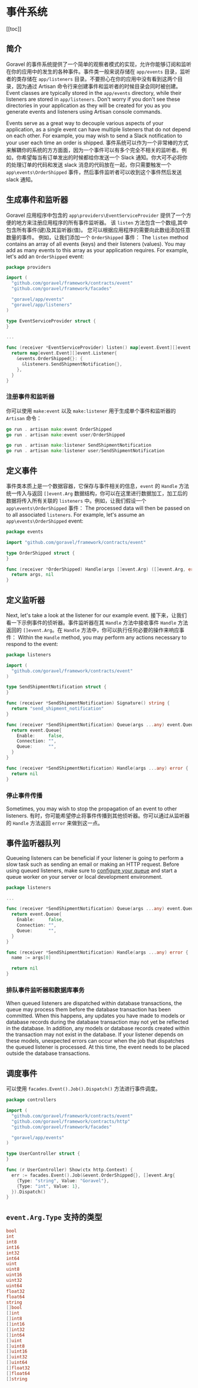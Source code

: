 # 事件系统

[[toc]]

## 简介

Goravel 的事件系统提供了一个简单的观察者模式的实现，允许你能够订阅和监听在你的应用中的发生的各种事件。事件类一般来说存储在 `app/events` 目录，监听者的类存储在 `app/listeners` 目录。不要担心在你的应用中没有看到这两个目录，因为通过 Artisan 命令行来创建事件和监听者的时候目录会同时被创建。 Event classes are typically stored in the `app/events` directory, while their listeners are stored in `app/listeners`. Don't worry if you don't see these directories in your application as they will be created for you as you generate events and listeners using Artisan console commands.

Events serve as a great way to decouple various aspects of your application, as a single event can have multiple listeners that do not depend on each other. For example, you may wish to send a Slack notification to your user each time an order is shipped. 事件系统可以作为一个非常棒的方式来解耦你的系统的方方面面，因为一个事件可以有多个完全不相关的监听者。例如，你希望每当有订单发出的时候都给你发送一个 Slack 通知。你大可不必将你的处理订单的代码和发送 slack 消息的代码放在一起，你只需要触发一个 `app\events\OrderShipped` 事件，然后事件监听者可以收到这个事件然后发送 slack 通知。

## 生成事件和监听器

Goravel 应用程序中包含的 `app\providers\EventServiceProvider` 提供了一个方便的地方来注册应用程序的所有事件监听器。 该 `listen` 方法包含一个数组,其中包含所有事件(键)及其监听器(值)。 您可以根据应用程序的需要向此数组添加任意数量的事件。 例如，让我们添加一个
`OrderShipped` 事件： The `listen` method contains an array of all events (keys) and their listeners (values). You may add as many events to this array as your application requires. For example, let's add an `OrderShipped` event:

```go
package providers

import (
  "github.com/goravel/framework/contracts/event"
  "github.com/goravel/framework/facades"

  "goravel/app/events"
  "goravel/app/listeners"
)

type EventServiceProvider struct {
}

...

func (receiver *EventServiceProvider) listen() map[event.Event][]event.Listener {
  return map[event.Event][]event.Listener{
    &events.OrderShipped{}: {
      &listeners.SendShipmentNotification{},
    },
  }
}
```

### 注册事件和监听器

你可以使用 `make:event` 以及 `make:listener` 用于生成单个事件和监听器的 `Artisan` 命令：

```go
go run . artisan make:event OrderShipped
go run . artisan make:event user/OrderShipped

go run . artisan make:listener SendShipmentNotification
go run . artisan make:listener user/SendShipmentNotification
```

## 定义事件

事件类本质上是一个数据容器，它保存与事件相关的信息，`event` 的 `Handle` 方法统一传入与返回 `[]event.Arg` 数据结构，你可以在这里进行数据加工，加工后的数据将传入所有关联的 `listeners` 中。例如，让我们假设一个 `app\events\OrderShipped` 事件： The processed data will then be passed on to all associated `listeners`. For example, let's assume an `app\events\OrderShipped` event:

```go
package events

import "github.com/goravel/framework/contracts/event"

type OrderShipped struct {
}

func (receiver *OrderShipped) Handle(args []event.Arg) ([]event.Arg, error) {
  return args, nil
}
```

## 定义监听器

Next, let's take a look at the listener for our example event. 接下来，让我们看一下示例事件的侦听器。事件监听器在其 `Handle` 方法中接收事件 `Handle` 方法返回的 `[]event.Arg`。在 `Handle` 方法中，你可以执行任何必要的操作来响应事件： Within the `Handle` method, you may perform any actions necessary to respond to the event:

```go
package listeners

import (
  "github.com/goravel/framework/contracts/event"
)

type SendShipmentNotification struct {
}

func (receiver *SendShipmentNotification) Signature() string {
  return "send_shipment_notification"
}

func (receiver *SendShipmentNotification) Queue(args ...any) event.Queue {
  return event.Queue{
    Enable:     false,
    Connection: "",
    Queue:      "",
  }
}

func (receiver *SendShipmentNotification) Handle(args ...any) error {
  return nil
}
```

### 停止事件传播

Sometimes, you may wish to stop the propagation of an event to other listeners. 有时，你可能希望停止将事件传播到其他侦听器。你可以通过从监听器的 `Handle` 方法返回 `error` 来做到这一点。

## 事件监听器队列

Queueing listeners can be beneficial if your listener is going to perform a slow task such as sending an email or making an HTTP request. Before using queued listeners, make sure to [configure your queue](queues.md) and start a queue worker on your server or local development environment.

```go
package listeners

...

func (receiver *SendShipmentNotification) Queue(args ...any) event.Queue {
  return event.Queue{
    Enable:     false,
    Connection: "",
    Queue:      "",
  }
}

func (receiver *SendShipmentNotification) Handle(args ...any) error {
  name := args[0]

  return nil
}
```

### 排队事件监听器和数据库事务

When queued listeners are dispatched within database transactions, the queue may process them before the database transaction has been committed. When this happens, any updates you have made to models or database records during the database transaction may not yet be reflected in the database. In addition, any models or database records created within the transaction may not exist in the database. If your listener depends on these models, unexpected errors can occur when the job that dispatches the queued listener is processed. At this time, the event needs to be placed outside the database transactions.

## 调度事件

可以使用 `facades.Event().Job().Dispatch()` 方法进行事件调度。

```go
package controllers

import (
  "github.com/goravel/framework/contracts/event"
  "github.com/goravel/framework/contracts/http"
  "github.com/goravel/framework/facades"

  "goravel/app/events"
)

type UserController struct {
}

func (r UserController) Show(ctx http.Context) {
  err := facades.Event().Job(&event.OrderShipped{}, []event.Arg{
    {Type: "string", Value: "Goravel"},
    {Type: "int", Value: 1},
  }).Dispatch()
}
```

## `event.Arg.Type` 支持的类型

```go
bool
int
int8
int16
int32
int64
uint
uint8
uint16
uint32
uint64
float32
float64
string
[]bool
[]int
[]int8
[]int16
[]int32
[]int64
[]uint
[]uint8
[]uint16
[]uint32
[]uint64
[]float32
[]float64
[]string
```
